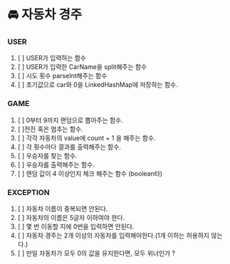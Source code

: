 # 🚘 자동차 경주

### USER
1. [ ] USER가 입력하는 함수
2. [ ] USER가 입력한 CarName을 split해주는 함수
3. [ ] 시도 횟수 parseInt해주는 함수
4. [ ] 초기값으로 car와 0을 LinkedHashMap에 저장하는 함수.

### GAME
1. [ ] 0부터 9까지 랜덤으로 뽑아주는 함수.
2. [ ]전진 혹은 멈추는 함수.
3. [ ] 각각 자동차의 value에 count + 1 을 해주는 함수.
4. [ ] 각 횟수마다 결과를 출력해주는 함수.
5. [ ] 우승자를 찾는 함수.
6. [ ] 우승자를 출력해주는 함수.
7. [ ] 랜덤 값이 4 이상인지 체크 해주는 함수 (boolean타)

### EXCEPTION
1. [ ] 자동차 이름이 중복되면 안된다.
2. [ ] 자동차의 이름은 5글자 이하여야 한다.
3. [ ] 몇 번 이동할 지에 0번을 입력하면 안된다.
4. [ ] 자동차 경주는 2개 이상의 자동차를 입력해야한다.(1개 이하는 허용하지 않는다.)
5. [ ] 만일 자동차가 모두 0의 값을 유지한다면, 모두 위너인가 ?
